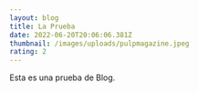 ```yaml
---
layout: blog
title: La Prueba
date: 2022-06-20T20:06:06.381Z
thumbnail: /images/uploads/pulpmagazine.jpeg
rating: 2
---
```

Esta es una prueba de Blog.